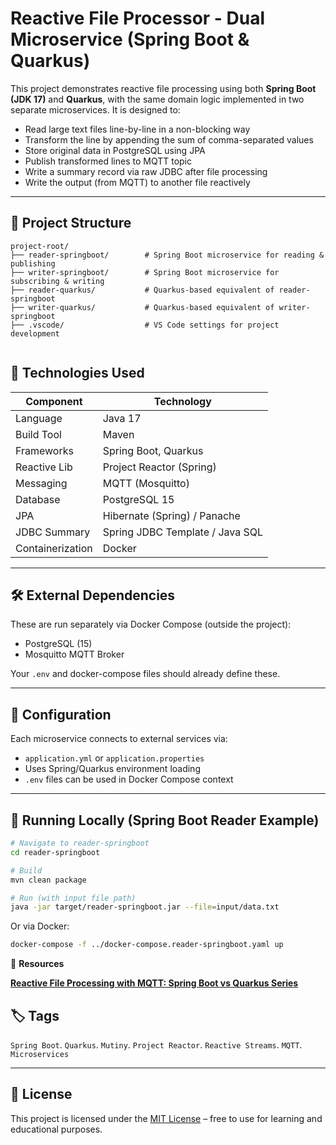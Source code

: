 # Reactive File Processor - Dual Microservice (Spring Boot & Quarkus)

This project demonstrates reactive file processing using both **Spring Boot (JDK 17)** and **Quarkus**, with the same domain logic implemented in two separate microservices. It is designed to:

- Read large text files line-by-line in a non-blocking way
- Transform the line by appending the sum of comma-separated values
- Store original data in PostgreSQL using JPA
- Publish transformed lines to MQTT topic
- Write a summary record via raw JDBC after file processing
- Write the output (from MQTT) to another file reactively

---

## 📁 Project Structure

```text
project-root/
├── reader-springboot/        # Spring Boot microservice for reading & publishing
├── writer-springboot/        # Spring Boot microservice for subscribing & writing
├── reader-quarkus/           # Quarkus-based equivalent of reader-springboot
├── writer-quarkus/           # Quarkus-based equivalent of writer-springboot
├── .vscode/                  # VS Code settings for project development


```

## 🚀 Technologies Used

| Component        | Technology                      |
| ---------------- | ------------------------------- |
| Language         | Java 17                         |
| Build Tool       | Maven                           |
| Frameworks       | Spring Boot, Quarkus            |
| Reactive Lib     | Project Reactor (Spring)        |
| Messaging        | MQTT (Mosquitto)                |
| Database         | PostgreSQL 15                   |
| JPA              | Hibernate (Spring) / Panache    |
| JDBC Summary     | Spring JDBC Template / Java SQL |
| Containerization | Docker                          |



------

## 🛠 External Dependencies

These are run separately via Docker Compose (outside the project):

- PostgreSQL (15)
- Mosquitto MQTT Broker

Your `.env` and docker-compose files should already define these.

------

## 🔧 Configuration

Each microservice connects to external services via:

- `application.yml` or `application.properties`
- Uses Spring/Quarkus environment loading
- `.env` files can be used in Docker Compose context

------

## 🧪 Running Locally (Spring Boot Reader Example)

```bash
# Navigate to reader-springboot
cd reader-springboot

# Build
mvn clean package

# Run (with input file path)
java -jar target/reader-springboot.jar --file=input/data.txt
```

Or via Docker:

```bash
docker-compose -f ../docker-compose.reader-springboot.yaml up
```

📖 **Resources**

[**Reactive File Processing with MQTT: Spring Boot vs Quarkus Series**](https://kathiravanmuthaiah.com/posts/reactive_springboot_vs_quarkus_part1/)

## 🏷️ Tags
`Spring Boot`. `Quarkus`. `Mutiny`. `Project Reactor`. `Reactive Streams`. `MQTT`. `Microservices`

---

## 📜 License
This project is licensed under the [MIT License](LICENSE) – free to use for learning and educational purposes.
